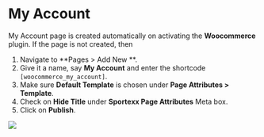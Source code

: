 # My Account

My Account page is created automatically on activating the **Woocommerce** plugin. If the page is not created, then

1. Navigate to **Pages > Add New **.
2. Give it a name, say **My Account** and enter the shortcode `[woocommerce_my_account]`.
3. Make sure **Default Template** is chosen under **Page Attributes > Template**.
4. Check on **Hide Title** under **Sportexx Page Attributes** Meta box.
5. Click on **Publish**.

![](http://transvelo.github.io/docs/sportexx/images/page-myaccount.png)
